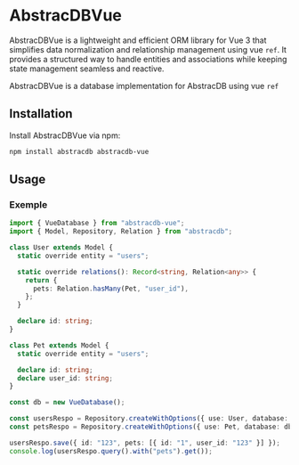 # AbstracDBVue

AbstracDBVue is a lightweight and efficient ORM library for Vue 3 that simplifies data normalization and relationship management using vue `ref`. It provides a structured way to handle entities and associations while keeping state management seamless and reactive.

AbstracDBVue is a database implementation for AbstracDB using vue `ref`

## Installation

Install AbstracDBVue via npm:

```sh
npm install abstracdb abstracdb-vue
```

## Usage

### Exemple

```ts
import { VueDatabase } from "abstracdb-vue";
import { Model, Repository, Relation } from "abstracdb";

class User extends Model {
  static override entity = "users";

  static override relations(): Record<string, Relation<any>> {
    return {
      pets: Relation.hasMany(Pet, "user_id"),
    };
  }

  declare id: string;
}

class Pet extends Model {
  static override entity = "users";

  declare id: string;
  declare user_id: string;
}

const db = new VueDatabase();

const usersRespo = Repository.createWithOptions({ use: User, database: db });
const petsRespo = Repository.createWithOptions({ use: Pet, database: db });

usersRespo.save({ id: "123", pets: [{ id: "1", user_id: "123" }] });
console.log(usersRespo.query().with("pets").get());
```
